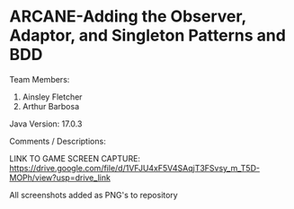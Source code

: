 # ARCANE-Adding the Observer, Adaptor, and Singleton Patterns and BDD

Team Members:

1. Ainsley Fletcher
2. Arthur Barbosa

Java Version: 17.0.3

Comments / Descriptions:

LINK TO GAME SCREEN CAPTURE: https://drive.google.com/file/d/1VFJU4xF5V4SAqjT3FSvsy_m_T5D-MOPh/view?usp=drive_link

All screenshots added as PNG's to repository
